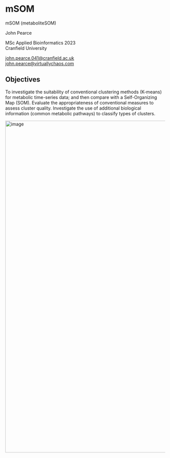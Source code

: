 # mSOM
mSOM (metaboliteSOM)

John Pearce

MSc Applied Bioinformatics 2023  
Cranfield University

john.pearce.041@cranfield.ac.uk  
john.pearce@virtuallychaos.com  

## Objectives
To investigate the suitability of conventional clustering methods (K-means) for metabolic time-series data; and then compare with a Self-Organizing Map (SOM). Evaluate the appropriateness of conventional measures to assess cluster quality. Investigate the use of additional biological information (common metabolic pathways) to classify types of clusters.

<img width="1041" alt="image" src="https://github.com/jp-cranfield/mSOM/assets/127055199/7b5bdee6-9150-4964-85e7-27c7e1055d26">



